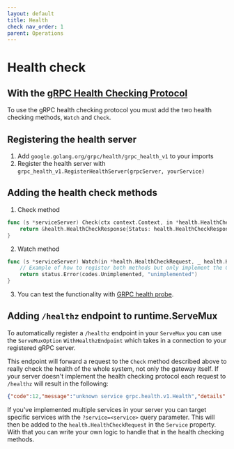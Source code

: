 ```yaml
---
layout: default
title: Health
check nav_order: 1
parent: Operations
---
```


# Health check

## With the [gRPC Health Checking Protocol](https://github.com/grpc/grpc/blob/master/doc/health-checking.md)

To use the gRPC health checking protocol you must add the two health checking methods, `Watch` and `Check`.

## Registering the health server

1. Add `google.golang.org/grpc/health/grpc_health_v1` to your imports
2. Register the health server with `grpc_health_v1.RegisterHealthServer(grpcServer, yourService)`

## Adding the health check methods

1. Check method

```go
func (s *serviceServer) Check(ctx context.Context, in *health.HealthCheckRequest) (*health.HealthCheckResponse, error) {
	return &health.HealthCheckResponse{Status: health.HealthCheckResponse_SERVING}, nil
}
```

2. Watch method

```go
func (s *serviceServer) Watch(in *health.HealthCheckRequest, _ health.Health_WatchServer) error {
    // Example of how to register both methods but only implement the Check method.
	return status.Error(codes.Unimplemented, "unimplemented")
}
```

3. You can test the functionality with [GRPC health probe](https://github.com/grpc-ecosystem/grpc-health-probe).

## Adding `/healthz` endpoint to runtime.ServeMux

To automatically register a `/healthz` endpoint in your `ServeMux` you can use
the `ServeMuxOption` `WithHealthzEndpoint`
which takes in a connection to your registered gRPC server.

This endpoint will forward a request to the `Check` method described above to really check the health of the
whole system, not only the gateway itself. If your server doesn't implement the health checking protocol each request
to `/healthz` will result in the following:

```json
{"code":12,"message":"unknown service grpc.health.v1.Health","details":[]}
```

If you've implemented multiple services in your server you can target specific services with the `?service=<service>`
query parameter. This will then be added to the `health.HealthCheckRequest` in the `Service` property. With that you can
write your own logic to handle that in the health checking methods.